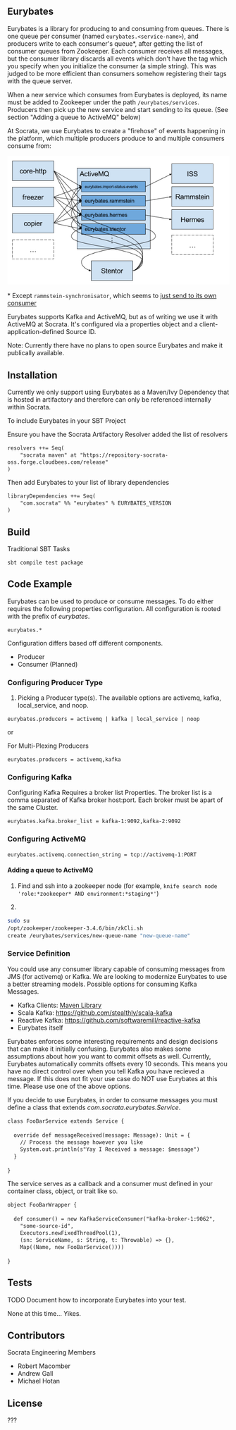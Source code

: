 ## Eurybates

<!---
At the top of the file there should be a short introduction and/ or overview that explains **what** the project is. This description should match descriptions added for package managers (Gemspec, package.json, etc.)
-->

Eurybates is a library for producing to and consuming from queues. There is one queue per consumer (named `eurybates.<service-name>`), and producers write to each consumer's queue*, after getting the list of consumer queues from Zookeeper. Each consumer receives all messages, but the consumer library discards all events which don't have the tag which you specify when you initialize the consumer (a simple string). This was judged to be more efficient than consumers somehow registering their tags with the queue server.

When a new service which consumes from Eurybates is deployed, its name must be added to Zookeeper under the path `/eurybates/services`. Producers then pick up the new service and start sending to its queue. (See section "Adding a queue to ActiveMQ" below)

At Socrata, we use Eurybates to create a "firehose" of events happening in the platform, which multiple producers produce to and multiple consumers consume from:

![image](diagrams/Eurybates.png)

\* Except `rammstein-synchronisator`, which seems to [just send to its own consumer](https://github.com/socrata/rammstein/blob/4e7ca8ebb34d0606a3fcba73735a6f0c689fa855/rammy-synchronisator/src/main/scala/com/socrata/rammstein/eventing/amq/AmqProducer.scala#L34)

Eurybates supports Kafka and ActiveMQ, but as of writing we use it with ActiveMQ at Socrata. It's configured via a properties object and a client-application-defined Source ID.

Note: Currently there have no plans to open source Eurybates and make it publically available.


## Installation

<!---
Provide code examples and explanations of how to get the project.
-->

Currently we only support using Eurybates as a Maven/Ivy Dependency that is hosted in artifactory and therefore can only be
  referenced internally within Socrata.

To include Eurybates in your SBT Project

Ensure you have the Socrata Artifactory Resolver added the list of resolvers

```
resolvers ++= Seq(
    "socrata maven" at "https://repository-socrata-oss.forge.cloudbees.com/release"
)
```

Then add Eurybates to your list of library dependencies

```
libraryDependencies ++= Seq(
    "com.socrata" %% "eurybates" % EURYBATES_VERSION
)
```

## Build

<!---
Provide an example of how to build this project.

```
# Command(s) for how to build your project.
```
-->

Traditional SBT Tasks

```
sbt compile test package
```

## Code Example

<!---
Show what the library does as concisely as possible, developers should be able to figure out **how** your project solves their
problem by looking at the code example. Make sure the API you are showing off is obvious, and that your code is short and concise.
-->

Eurybates can be used to produce or consume messages.  To do either requires the following properties configuration.  All configuration
  is rooted with the prefix of *eurybates*.

```
eurybates.*
```

Configuration differs based off different components.

* Producer
* Consumer (Planned)

### Configuring Producer Type

1. Picking a Producer type(s).  The available options are activemq, kafka, local_service, and noop.

```
eurybates.producers = activemq | kafka | local_service | noop
```

or

For Multi-Plexing Producers
```
eurybates.producers = activemq,kafka
```

### Configuring Kafka

Configuring Kafka Requires a broker list Properties.  The broker list is a comma separated of Kafka broker host:port.  Each
  broker must be apart of the same Cluster.
```
eurybates.kafka.broker_list = kafka-1:9092,kafka-2:9092
```

### Configuring ActiveMQ

```
eurybates.activemq.connection_string = tcp://activemq-1:PORT
```

#### Adding a queue to ActiveMQ

1. Find and ssh into a zookeeper node (for example, `knife search node 'role:*zookeeper* AND environment:*staging*'`)

2.
```bash
sudo su
/opt/zookeeper/zookeeper-3.4.6/bin/zkCli.sh
create /eurybates/services/new-queue-name "new-queue-name"
```

### Service Definition

You could use any consumer library capable of consuming messages from JMS (for activemq) or Kafka.  We are looking
 to modernize Eurybates to use a better streaming models. Possible options for consuming Kafka Messages.

* Kafka Clients: [Maven Library](http://search.maven.org/#artifactdetails%7Corg.apache.kafka%7Ckafka-clients%7C0.8.2.2%7Cjar)
* Scala Kafka: https://github.com/stealthly/scala-kafka
* Reactive Kafka: https://github.com/softwaremill/reactive-kafka
* Eurybates itself

Eurybates enforces some interesting requirements and design decisions that can make it initially confusing.  Eurybates
also makes some assumptions about how you want to commit offsets as well.  Currently, Eurybates automatically
commits offsets every 10 seconds.  This means you have no direct control over when you tell Kafka you have recieved a
message.  If this does not fit your use case do NOT use Eurybates at this time.  Please use one of the above options.

If you decide to use Eurybates, in order to consume messages you must define a class that extends *com.socrata.eurybates.Service*.

```
class FooBarService extends Service {

  override def messageReceived(message: Message): Unit = {
    // Process the message however you like
    System.out.println(s"Yay I Received a message: $message")
  }

}
```

The service serves as a callback and a consumer must defined in your container class, object, or trait like so.

```
object FooBarWrapper {

  def consumer() = new KafkaServiceConsumer("kafka-broker-1:9062",
    "some-source-id",
    Executors.newFixedThreadPool(1),
    (sn: ServiceName, s: String, t: Throwable) => {},
    Map((Name, new FooBarService())))

}
```

<!---
## API Reference

Depending on the size of the project, if it is small and simple enough the reference docs can be added to the README.
For medium size to larger projects it is important to at least provide a link to where the API reference docs live.
-->

## Tests

TODO Document how to incorporate Eurybates into your test.

<!---
Describe and show how to run the tests with code examples.

```
# Command(s) for how to test your project.
```
-->

None at this time... Yikes.

## Contributors

<!---
Let people know how they can dive into the project, include important links to things like issue trackers, irc, twitter accounts if applicable.
-->

Socrata Engineering Members
* Robert Macomber
* Andrew Gall
* Michael Hotan

## License

<!---
A short snippet describing the license (MIT, Apache, etc.)
-->

???
